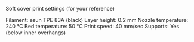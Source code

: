 Soft cover print settings (for your reference)

Filament: esun TPE 83A (black)
Layer height: 0.2 mm
Nozzle temperature: 240 °C
Bed temperature: 50 °C
Print speed: 40 mm/sec
Supports: Yes (below inner overhangs)
